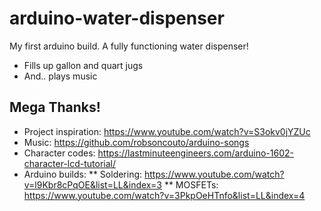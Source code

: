 # arduino-water-dispenser
My first arduino build.  A fully functioning water dispenser!
* Fills up gallon and quart jugs
* And.. plays music

## Mega Thanks!
* Project inspiration: https://www.youtube.com/watch?v=S3okv0jYZUc
* Music: https://github.com/robsoncouto/arduino-songs
* Character codes: https://lastminuteengineers.com/arduino-1602-character-lcd-tutorial/
* Arduino builds:
** Soldering: https://www.youtube.com/watch?v=l9Kbr8cPqOE&list=LL&index=3 
** MOSFETs: https://www.youtube.com/watch?v=3PkpOeHTnfo&list=LL&index=4